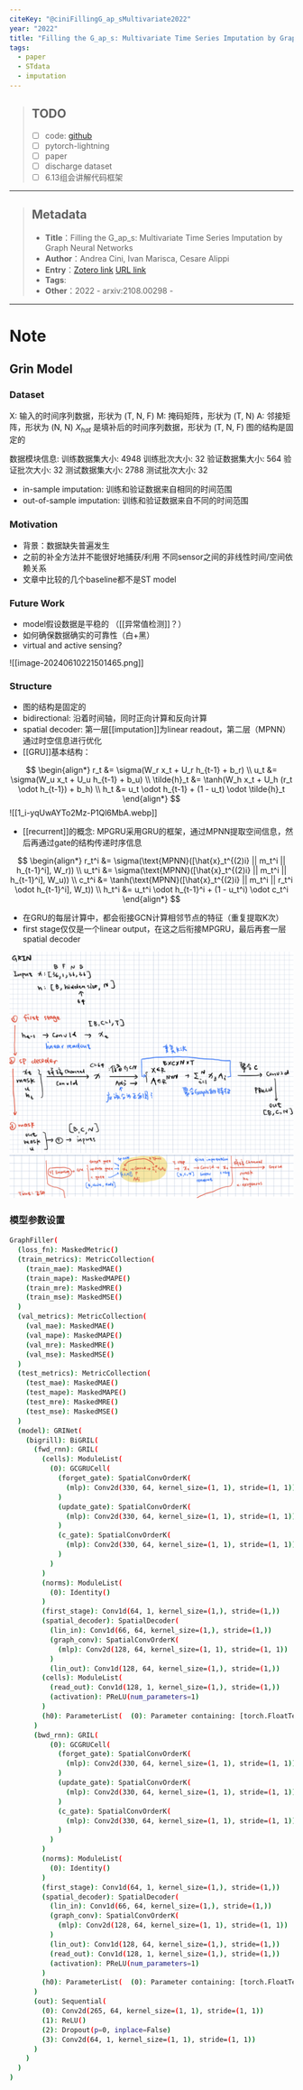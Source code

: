 ```yaml
---
citeKey: "@ciniFillingG_ap_sMultivariate2022"
year: "2022"
title: "Filling the G_ap_s: Multivariate Time Series Imputation by Graph Neural Networks"
tags:
  - paper
  - STdata
  - imputation
---
```


> ## TODO
>
>- [ ] code: [github](https://github.com/Graph-Machine-Learning-Group/grin)
>- [ ] pytorch-lightning
>- [ ] paper
>- [ ] discharge dataset
>- [ ] 6.13组会讲解代码框架
>
---

> ## Metadata
>
>- **Title**：Filling the G_ap_s: Multivariate Time Series Imputation by Graph Neural Networks
>- **Author**：Andrea Cini, Ivan Marisca, Cesare Alippi
>- **Entry**：[Zotero link](zotero://select/items/@ciniFillingG_ap_sMultivariate2022) [URL link](http://arxiv.org/abs/2108.00298)
>- **Tags**:
>- **Other**：2022 - arxiv:2108.00298 -
>
---

# Note

## Grin Model

### Dataset

X: 输入的时间序列数据，形状为 (T, N, F)
M: 掩码矩阵，形状为 (T, N)
A: 邻接矩阵，形状为 (N, N)
$X_{hat}$ 是填补后的时间序列数据，形状为 (T, N, F)
图的结构是固定的

数据模块信息:
训练数据集大小: 4948
训练批次大小: 32
验证数据集大小: 564
验证批次大小: 32
测试数据集大小: 2788
测试批次大小: 32

- in-sample imputation:  训练和验证数据来自相同的时间范围
- out-of-sample imputation: 训练和验证数据来自不同的时间范围

### Motivation

- 背景：数据缺失普遍发生
- 之前的补全方法并不能很好地捕获/利用 不同sensor之间的非线性时间/空间依赖关系
- 文章中比较的几个baseline都不是ST model

### Future Work

- model假设数据是平稳的 （[[异常值检测]]？）
- 如何确保数据确实的可靠性（白+黑）
- virtual and active sensing?

![[image-20240610221501465.png]]

### Structure

- 图的结构是固定的
- bidirectional: 沿着时间轴，同时正向计算和反向计算
- spatial decoder: 第一层[[imputation]]为linear readout，第二层（MPNN）通过时空信息进行优化
- [[GRU]]基本结构：

$$
\begin{align*}
r_t &= \sigma(W_r x_t + U_r h_{t-1} + b_r) \\
u_t &= \sigma(W_u x_t + U_u h_{t-1} + b_u) \\
\tilde{h}_t &= \tanh(W_h x_t + U_h (r_t \odot h_{t-1}) + b_h) \\
h_t &= u_t \odot h_{t-1} + (1 - u_t) \odot \tilde{h}_t
\end{align*}
$$
![[1_i-yqUwAYTo2Mz-P1Ql6MbA.webp]]

- [[recurrent]]的概念: MPGRU采用GRU的框架，通过MPNN提取空间信息，然后再通过gate的结构传递时序信息

$$
\begin{align*}
r_t^i &= \sigma(\text{MPNN}([\hat{x}_t^{(2)i} || m_t^i || h_{t-1}^i], W_r)) \\
u_t^i &= \sigma(\text{MPNN}([\hat{x}_t^{(2)i} || m_t^i || h_{t-1}^i], W_u)) \\
c_t^i &= \tanh(\text{MPNN}([\hat{x}_t^{(2)i} || m_t^i || r_t^i \odot h_{t-1}^i], W_t)) \\
h_t^i &= u_t^i \odot h_{t-1}^i + (1 - u_t^i) \odot c_t^i
\end{align*}
$$

- 在GRU的每层计算中，都会衔接GCN计算相邻节点的特征（重复提取K次）
- first stage仅仅是一个linear output，在这之后衔接MPGRU，最后再套一层spatial decoder

![alt text](<assets/Filling the G_ap_s_ Multivariate Time Series Imputation by Graph Neural Networks/image.png>)
![alt text](<assets/Filling the G_ap_s_ Multivariate Time Series Imputation by Graph Neural Networks/image-1.png>)

### 模型参数设置

```bash
GraphFiller(
  (loss_fn): MaskedMetric()
  (train_metrics): MetricCollection(
    (train_mae): MaskedMAE()
    (train_mape): MaskedMAPE()
    (train_mre): MaskedMRE()
    (train_mse): MaskedMSE()
  )
  (val_metrics): MetricCollection(
    (val_mae): MaskedMAE()
    (val_mape): MaskedMAPE()
    (val_mre): MaskedMRE()
    (val_mse): MaskedMSE()
  )
  (test_metrics): MetricCollection(
    (test_mae): MaskedMAE()
    (test_mape): MaskedMAPE()
    (test_mre): MaskedMRE()
    (test_mse): MaskedMSE()
  )
  (model): GRINet(
    (bigrill): BiGRIL(
      (fwd_rnn): GRIL(
        (cells): ModuleList(
          (0): GCGRUCell(
            (forget_gate): SpatialConvOrderK(
              (mlp): Conv2d(330, 64, kernel_size=(1, 1), stride=(1, 1))
            )
            (update_gate): SpatialConvOrderK(
              (mlp): Conv2d(330, 64, kernel_size=(1, 1), stride=(1, 1))
            )
            (c_gate): SpatialConvOrderK(
              (mlp): Conv2d(330, 64, kernel_size=(1, 1), stride=(1, 1))
            )
          )
        )
        (norms): ModuleList(
          (0): Identity()
        )
        (first_stage): Conv1d(64, 1, kernel_size=(1,), stride=(1,))
        (spatial_decoder): SpatialDecoder(
          (lin_in): Conv1d(66, 64, kernel_size=(1,), stride=(1,))
          (graph_conv): SpatialConvOrderK(
            (mlp): Conv2d(128, 64, kernel_size=(1, 1), stride=(1, 1))
          )
          (lin_out): Conv1d(128, 64, kernel_size=(1,), stride=(1,))
        (cells): ModuleList(
          (read_out): Conv1d(128, 1, kernel_size=(1,), stride=(1,))
          (activation): PReLU(num_parameters=1)
        )
        (h0): ParameterList(  (0): Parameter containing: [torch.FloatTensor of size 64x36])
      )
      (bwd_rnn): GRIL(
          (0): GCGRUCell(
            (forget_gate): SpatialConvOrderK(
              (mlp): Conv2d(330, 64, kernel_size=(1, 1), stride=(1, 1))
            )
            (update_gate): SpatialConvOrderK(
              (mlp): Conv2d(330, 64, kernel_size=(1, 1), stride=(1, 1))
            )
            (c_gate): SpatialConvOrderK(
              (mlp): Conv2d(330, 64, kernel_size=(1, 1), stride=(1, 1))
            )
          )
        )
        (norms): ModuleList(
          (0): Identity()
        )
        (first_stage): Conv1d(64, 1, kernel_size=(1,), stride=(1,))
        (spatial_decoder): SpatialDecoder(
          (lin_in): Conv1d(66, 64, kernel_size=(1,), stride=(1,))
          (graph_conv): SpatialConvOrderK(
            (mlp): Conv2d(128, 64, kernel_size=(1, 1), stride=(1, 1))
          )
          (lin_out): Conv1d(128, 64, kernel_size=(1,), stride=(1,))
          (read_out): Conv1d(128, 1, kernel_size=(1,), stride=(1,))
          (activation): PReLU(num_parameters=1)
        )
        (h0): ParameterList(  (0): Parameter containing: [torch.FloatTensor of size 64x36])
      )
      (out): Sequential(
        (0): Conv2d(265, 64, kernel_size=(1, 1), stride=(1, 1))
        (1): ReLU()
        (2): Dropout(p=0, inplace=False)
        (3): Conv2d(64, 1, kernel_size=(1, 1), stride=(1, 1))
      )
    )
  )
)
```
